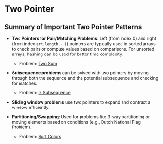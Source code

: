 # Two Pointer

## Summary of Important Two Pointer Patterns

- **Two Pointers for Pair/Matching Problems**: Left (from index 0) and right (from index `arr.length - 1`) pointers are typically used in sorted arrays to check pairs or compute values based on comparisons. For unsorted arrays, hashing can be used for better time complexity.
  - Problem: [Two Sum](https://leetcode.com/problems/two-sum/)

- **Subsequence problems** can be solved with two pointers by moving through both the sequence and the potential subsequence and checking for matches.
  - Problem: [Is Subsequence](https://leetcode.com/problems/is-subsequence/description/)

- **Sliding window problems** use two pointers to expand and contract a window efficiently.

- **Partitioning/Swapping**: Used for problems like 3-way partitioning or moving elements based on conditions (e.g., Dutch National Flag Problem).
  - Problem: [Sort Colors](https://leetcode.com/problems/sort-colors/description/)
